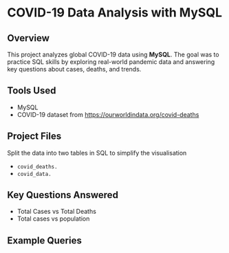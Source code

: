 #  COVID-19 Data Analysis with MySQL

## Overview

This project analyzes global COVID-19 data using **MySQL**. The goal was to practice SQL skills by exploring real-world pandemic data and answering key questions about cases, deaths, and trends.

## Tools Used

- MySQL
- COVID-19 dataset from https://ourworldindata.org/covid-deaths

## Project Files
Split the data into two tables in SQL to simplify the visualisation
- `covid_deaths.` 
- `covid_data.` 

## Key Questions Answered

- Total Cases vs Total Deaths
- Total cases vs population

## Example Queries

```sql
